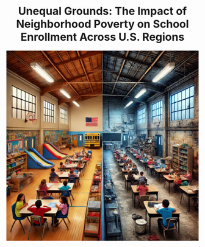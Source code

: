 <div align="center">
  <h1>Unequal Grounds: The Impact of Neighborhood Poverty on School Enrollment Across U.S. Regions</h1>
  <img src="project/Images/school.webp" width="800" height="500" alt="Project Logo">
</div>
